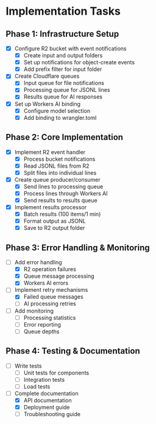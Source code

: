 # Implementation Tasks

## Phase 1: Infrastructure Setup
- [x] Configure R2 bucket with event notifications
  - [x] Create input and output folders
  - [x] Set up notifications for object-create events
  - [x] Add prefix filter for input folder
- [x] Create Cloudflare queues
  - [x] Input queue for file notifications
  - [x] Processing queue for JSONL lines
  - [x] Results queue for AI responses
- [x] Set up Workers AI binding
  - [x] Configure model selection
  - [x] Add binding to wrangler.toml

## Phase 2: Core Implementation
- [x] Implement R2 event handler
  - [x] Process bucket notifications
  - [x] Read JSONL files from R2
  - [x] Split files into individual lines
- [x] Create queue producer/consumer
  - [x] Send lines to processing queue
  - [x] Process lines through Workers AI
  - [x] Send results to results queue
- [x] Implement results processor
  - [x] Batch results (100 items/1 min)
  - [x] Format output as JSONL
  - [x] Save to R2 output folder

## Phase 3: Error Handling & Monitoring
- [ ] Add error handling
  - [x] R2 operation failures
  - [x] Queue message processing
  - [x] Workers AI errors
- [ ] Implement retry mechanisms
  - [x] Failed queue messages
  - [ ] AI processing retries
- [ ] Add monitoring
  - [ ] Processing statistics
  - [ ] Error reporting
  - [ ] Queue depths

## Phase 4: Testing & Documentation
- [ ] Write tests
  - [ ] Unit tests for components
  - [ ] Integration tests
  - [ ] Load tests
- [ ] Complete documentation
  - [x] API documentation
  - [x] Deployment guide
  - [ ] Troubleshooting guide

